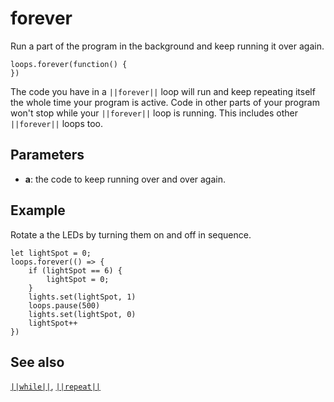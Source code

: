 # forever

Run a part of the program in the background and keep running it over again.

```sig
loops.forever(function() {
})
```

The code you have in a ``||forever||`` loop will run and keep repeating itself the whole time your
program is active. Code in other parts of your program won't stop while your ``||forever||``
loop is running. This includes other ``||forever||`` loops too.

## Parameters

* **a**: the code to keep running over and over again.

## Example

Rotate a the LEDs by turning them on and off in sequence.

```blocks
let lightSpot = 0;
loops.forever(() => {
    if (lightSpot == 6) {
        lightSpot = 0;
    }
    lights.set(lightSpot, 1)
    loops.pause(500)
    lights.set(lightSpot, 0)
    lightSpot++
})
```

## See also

[``||while||``](/blocks/loops/while), [``||repeat||``](/blocks/loops/repeat)